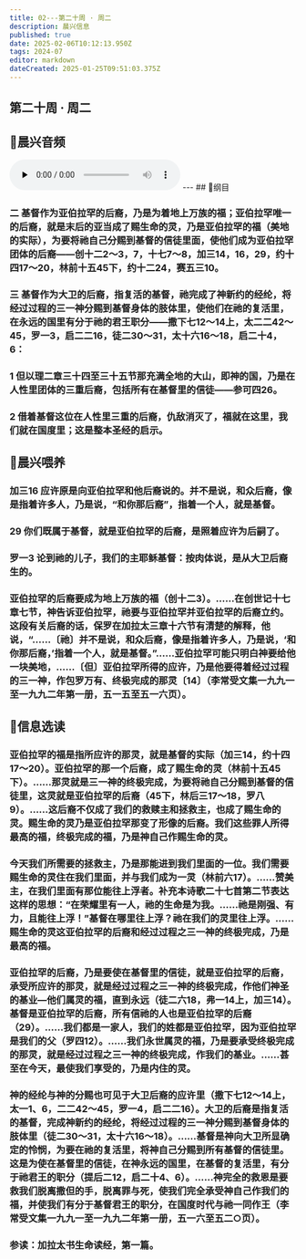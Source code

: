 ```yaml
---
title: 02---第二十周 · 周二
description: 晨兴信息
published: true
date: 2025-02-06T10:12:13.950Z
tags: 2024-07
editor: markdown
dateCreated: 2025-01-25T09:51:03.375Z
---
```


## 第二十周 · 周二

## 🎵晨兴音频
<audio id="audio" controls="" preload="none">
      <source id="mp3" src="/2024-07/week20/week20day2.mp3">
</audio>
---
## 📖纲目

### 二	基督作为亚伯拉罕的后裔，乃是为着地上万族的福；亚伯拉罕唯一的后裔，就是末后的亚当成了赐生命的灵，乃是亚伯拉罕的福（美地的实际），为要将祂自己分赐到基督的信徒里面，使他们成为亚伯拉罕团体的后裔——创十二2～3，7，十七7～8，加三14，16，29，约十四17～20，林前十五45下，约十二24，赛五三10。

### 三	基督作为大卫的后裔，指复活的基督，祂完成了神新约的经纶，将经过过程的三一神分赐到基督身体的肢体里，使他们在祂的复活里，在永远的国里有分于祂的君王职分——撒下七12～14上，太二二42～45，罗一3，启二二16，徒二30～31，太十六16～18，启二十4，6：

### 1	但以理二章三十四至三十五节那充满全地的大山，即神的国，乃是在人性里团体的三重后裔，包括所有在基督里的信徒——参可四26。

### 2	借着基督这位在人性里三重的后裔，仇敌消灭了，福就在这里，我们就在国度里；这是整本圣经的启示。

## 📖晨兴喂养

### **加三16**    **应许原是向亚伯拉罕和他后裔说的。并不是说，和众后裔，像是指着许多人，乃是说，“和你那后裔”，指着一个人，就是基督。**

### **29**    **你们既属于基督，就是亚伯拉罕的后裔，是照着应许为后嗣了。**

### **罗一3**    **论到祂的儿子，我们的主耶稣基督：按肉体说，是从大卫后裔生的。**

### 亚伯拉罕的后裔要成为地上万族的福（创十二3）。……在创世记十七章七节，神告诉亚伯拉罕，祂要与亚伯拉罕并亚伯拉罕的后裔立约。这段有关后裔的话，保罗在加拉太三章十六节有清楚的解释，他说，“……〔祂〕并不是说，和众后裔，像是指着许多人，乃是说，‘和你那后裔，’指着一个人，就是基督。”……亚伯拉罕可能只明白神要给他一块美地，……〔但〕亚伯拉罕所得的应许，乃是他要得着经过过程的三一神，作包罗万有、终极完成的那灵〔14〕（李常受文集一九九一至一九九二年第一册，五一五至五一六页）。

## 📖信息选读

### 亚伯拉罕的福是指所应许的那灵，就是基督的实际（加三14，约十四17～20）。亚伯拉罕的那一个后裔，成了赐生命的灵（林前十五45下）。……那灵就是三一神的终极完成，为要将祂自己分赐到基督的信徒里，这灵就是亚伯拉罕的后裔（45下，林后三17～18，罗八9）。……这后裔不仅成了我们的救赎主和拯救主，也成了赐生命的灵。赐生命的灵乃是亚伯拉罕那变了形像的后裔。我们这些罪人所得最高的福，终极完成的福，乃是神自己作赐生命的灵。

### 今天我们所需要的拯救主，乃是那能进到我们里面的一位。我们需要赐生命的灵住在我们里面，并与我们成为一灵（林前六17）。……赞美主，在我们里面有那位能往上浮者。补充本诗歌二十七首第二节表达这样的思想：“在荣耀里有一人，祂的生命是为我。……祂是刚强、有力，且能往上浮！”基督在哪里往上浮？祂在我们的灵里往上浮。……赐生命的灵这亚伯拉罕的后裔和经过过程之三一神的终极完成，乃是最高的福。

### 亚伯拉罕的后裔，乃是要使在基督里的信徒，就是亚伯拉罕的后裔，承受所应许的那灵，就是经过过程之三一神的终极完成，作他们神圣的基业—他们属灵的福，直到永远（徒二六18，弗一14上，加三14）。基督是亚伯拉罕的后裔，所有信祂的人也是亚伯拉罕的后裔（29）。……我们都是一家人，我们的姓都是亚伯拉罕，因为亚伯拉罕是我们的父（罗四12）。……我们永世属灵的福，乃是要承受终极完成的那灵，就是经过过程之三一神的终极完成，作我们的基业。……甚至在今天，最使我们享受的，乃是内住的灵。

### 神的经纶与神的分赐也可见于大卫后裔的应许里（撒下七12～14上，太一1、6，二二42～45，罗一4，启二二16）。大卫的后裔是指复活的基督，完成神新约的经纶，将经过过程的三一神分赐到基督身体的肢体里（徒二30～31，太十六16～18）。……基督是神向大卫所显确定的怜悯，为要在祂的复活里，将神自己分赐到所有基督的信徒里。这是为使在基督里的信徒，在神永远的国里，在基督的复活里，有分于祂君王的职分（提后二12，启二十4、6）。……神完全的救恩是要救我们脱离撒但的手，脱离罪与死，使我们完全承受神自己作我们的福，并使我们有分于基督君王的职分，在国度时代与祂一同作王（李常受文集一九九一至一九九二年第一册，五一六至五二○页）。

### 参读：加拉太书生命读经，第一篇。

<!-- Google tag (gtag.js) -->
<script async src="https://www.googletagmanager.com/gtag/js?id=G-1P8709Z16T"></script>
<script>
  window.dataLayer = window.dataLayer || [];
  function gtag(){dataLayer.push(arguments);}
  gtag('js', new Date());

  gtag('config', 'G-1P8709Z16T');
</script>